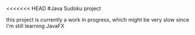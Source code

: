 <<<<<<< HEAD
#Java Sudoku project

this project is currently a work in progress, which might be very slow since I'm still learning JavaFX